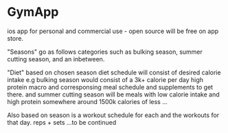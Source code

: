 # GymApp
ios app for personal and commercial use - open source will be free on app store.


"Seasons" go as follows categories such as bulking season, summer cutting season, and an inbetween.

"Diet" based on chosen season diet schedule will consist of desired calorie intake
e.g bulking season would consist of a 3k+ calorie per day high protein macro and corresponsing meal schedule and supplements to get there.
and summer cutting season will be meals with low calorie intake and high protein somewhere around 1500k calories of less ...

Also based on season is a workout schedule for each and the workouts for that day. reps + sets
...to be continued
